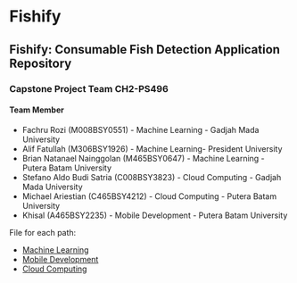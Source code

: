 # Fishify
## Fishify: Consumable Fish Detection Application Repository

### Capstone Project Team CH2-PS496

#### Team Member

- Fachru Rozi (M008BSY0551) - Machine Learning - Gadjah Mada University
- Alif Fatullah (M306BSY1926) - Machine Learning- President University
- Brian Natanael Nainggolan (M465BSY0647) - Machine Learning - Putera Batam University 
- Stefano Aldo Budi Satria (C008BSY3823) - Cloud Computing - Gadjah Mada University
- Michael Ariestian (C465BSY4212) - Cloud Computing - Putera Batam University
- Khisal (A465BSY2235) - Mobile Development - Putera Batam University

File for each path:
- [Machine Learning](https://github.com/oldistic/fishify/tree/machine-learning)
- [Mobile Development](https://github.com/oldistic/fishify/tree/mobile-development)
- [Cloud Computing](https://github.com/oldistic/fishify/main)
